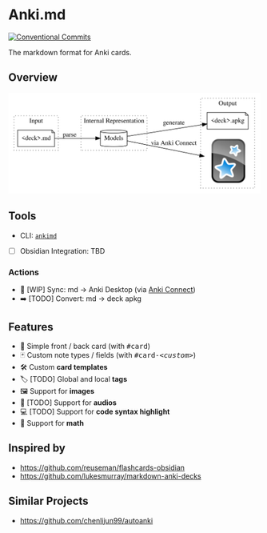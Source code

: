 # Anki.md

[![Conventional Commits](https://img.shields.io/badge/Conventional%20Commits-1.0.0-yellow.svg)](https://conventionalcommits.org)

The markdown format for Anki cards.

## Overview

![Overview Forward](docs/overview.png)

## Tools

- CLI: [`ankimd`](packages/cli)
- [ ] Obsidian Integration: TBD

### Actions

- 🔄 [WIP] Sync: md -> Anki Desktop (via [Anki Connect](https://ankiweb.net/shared/info/2055492159))
- ➡️ [TODO] Convert: md -> deck apkg

## Features

- 📄 Simple front / back card (with <kbd>#card</kbd>)
- 🃏 Custom note types / fields (with <kbd>#card-_\<custom>_</kbd>)
- 🛠️ Custom **card templates**
- 🏷️ [TODO] Global and local **tags**
- 🖼️ Support for **images**
- 🎤 [TODO] Support for **audios**
- 💻 [TODO] Support for **code syntax highlight**
- 🟰 Support for **math**

## Inspired by

- https://github.com/reuseman/flashcards-obsidian
- https://github.com/lukesmurray/markdown-anki-decks

## Similar Projects

- https://github.com/chenlijun99/autoanki
